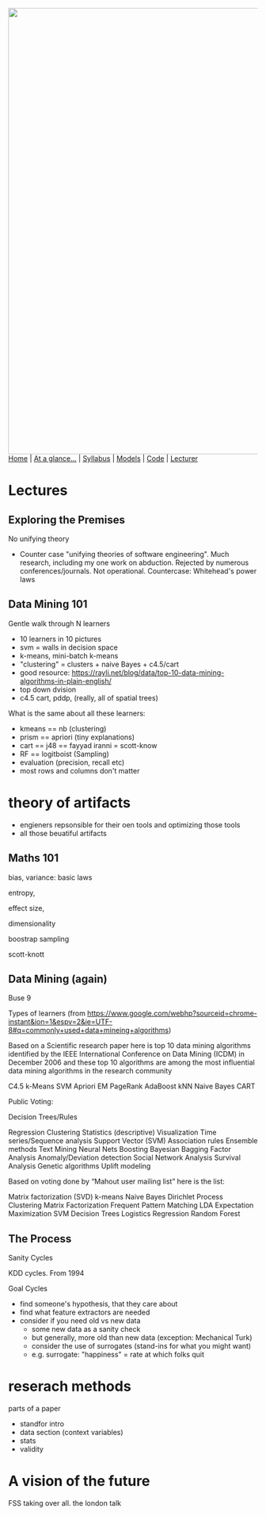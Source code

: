 [<img width=900 src="https://raw.githubusercontent.com/txt/fss16/master/img/fss.png">](http://tiny.cc/ifss2016)   
[Home](http://tiny.cc/fss2016) |
[At a glance...](OVERVIEW.md) |
[Syllabus](SYLLABUS.md) |
[Models](MODELS.md) |
[Code](src) |
[Lecturer](http://menzies.us) 


# Lectures

## Exploring the Premises

No unifying theory

+ Counter case "unifying theories of software
  engineering". Much research, including my one work
  on abduction. Rejected by numerous conferences/journals.
  Not operational. Countercase: Whitehead's power laws

## Data Mining 101

Gentle walk through N learners

- 10 learners in 10 pictures
- svm = walls in decision space
- k-means, mini-batch k-means
- "clustering" = clusters + naive Bayes + c4.5/cart
- good resource: https://rayli.net/blog/data/top-10-data-mining-algorithms-in-plain-english/
- top down dvision
- c4.5 cart, pddp, (really, all of spatial trees)

What is the same about all these learners:

- kmeans == nb (clustering)
- prism == apriori (tiny explanations)
- cart == j48 == fayyad iranni = scott-know
- RF == logitboist (Sampling)
- evaluation (precision, recall etc)
- most rows and columns don't matter

# theory of artifacts

- engieners repsonsible for their oen tools and optimizing those tools
- all those beuatiful artifacts

## Maths 101

bias, variance: basic laws 

entropy,

effect size, 

dimensionality

boostrap sampling

scott-knott

## Data Mining (again)

Buse 9

Types of learners (from
https://www.google.com/webhp?sourceid=chrome-instant&ion=1&espv=2&ie=UTF-8#q=commonly+used+data+mineing+algorithms)

Based on a Scientific research paper here is top 10
data mining algorithms identified by the IEEE
International Conference on Data Mining (ICDM) in
December 2006 and these top 10 algorithms are among
the most influential data mining algorithms in the
research community

C4.5
k-Means
SVM
Apriori
EM
PageRank
AdaBoost
kNN
Naive Bayes
CART

Public Voting:

Decision Trees/Rules

Regression
Clustering
Statistics (descriptive)
Visualization
Time series/Sequence analysis
Support Vector (SVM)
Association rules
Ensemble methods
Text Mining
Neural Nets
Boosting
Bayesian
Bagging
Factor Analysis
Anomaly/Deviation detection
Social Network Analysis
Survival Analysis
Genetic algorithms
Uplift modeling

Based on voting done by “Mahout user mailing list” here is the list:

Matrix factorization (SVD)
k-means
Naive Bayes
Dirichlet Process Clustering
Matrix Factorization
Frequent Pattern Matching
LDA
Expectation Maximization
SVM
Decision Trees
Logistics Regression
Random Forest


## The Process

Sanity Cycles

KDD cycles. From 1994

Goal Cycles

- find someone's hypothesis, that they care about
- find what feature extractors are needed
- consider if you need old vs new data
    - some new data as a sanity check
    - but generally, more old than new data (exception: Mechanical Turk)
    - consider the use of surrogates (stand-ins for what you might want)
    - e.g. surrogate: "happiness" = rate at which folks quit

# reserach methods

parts of a paper

- standfor intro
- data section (context variables)
- stats
- validity 

# A vision of the future

FSS taking over all. the london talk    
    
